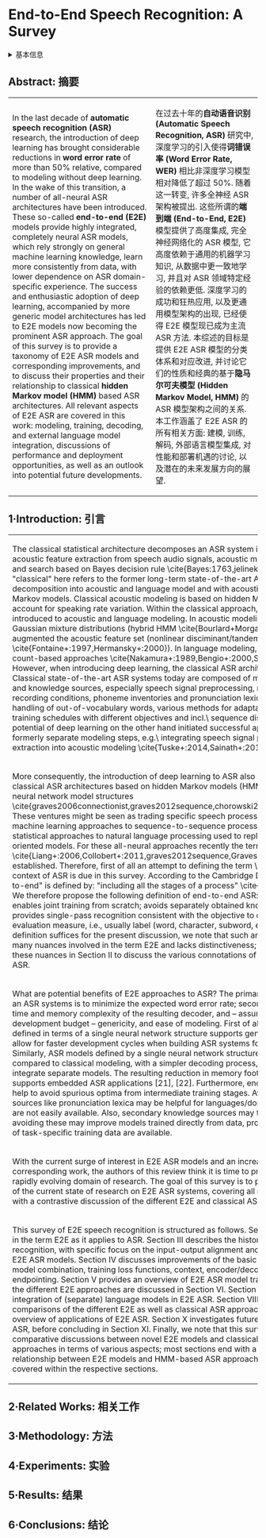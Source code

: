 # End-to-End Speech Recognition: A Survey

<details>
<summary>基本信息</summary>

- 标题: "End-to-End Speech Recognition: A Survey"
- 作者:
  - 01 Rohit Prabhavalkar
  - 02 Takaaki Hori
  - 03 Tara N.Sainath
  - 04 Ralf Schluter
  - 05 Shinji Watanabe
- 链接:
  - [ArXiv](https://arxiv.org/abs/2303.03329v1)
  - [Publication](https://doi.org/10.1109/TASLP.2023.3328283)
  - [Github]()
  - [Demo]()
- 文件:
  - [ArXiv](PDF/2023.03.03__2303.03329v1__Survey__End-to-End_Speech_Recognition__A_Survey.pdf)
  - [Publication](PDF/2023.02.21__2303.03329p0__Survey__End-to-End_Speech_Recognition__A_Survey_TASLP2023.pdf)

</details>

## Abstract: 摘要

<table>
<tr>
<td>

In the last decade of **automatic speech recognition (ASR)** research, the introduction of deep learning has brought considerable reductions in **word error rate** of more than 50% relative, compared to modeling without deep learning.
In the wake of this transition, a number of all-neural ASR architectures have been introduced.
These so-called **end-to-end (E2E)** models provide highly integrated, completely neural ASR models, which rely strongly on general machine learning knowledge, learn more consistently from data, with lower dependence on ASR domain-specific experience.
The success and enthusiastic adoption of deep learning, accompanied by more generic model architectures has led to E2E models now becoming the prominent ASR approach.
The goal of this survey is to provide a taxonomy of E2E ASR models and corresponding improvements, and to discuss their properties and their relationship to classical **hidden Markov model (HMM)** based ASR architectures.
All relevant aspects of E2E ASR are covered in this work: modeling, training, decoding, and external language model integration, discussions of performance and deployment opportunities, as well as an outlook into potential future developments.

</td>
<td>

在过去十年的**自动语音识别 (Automatic Speech Recognition, ASR)** 研究中, 深度学习的引入使得**词错误率 (Word Error Rate, WER)** 相比非深度学习模型相对降低了超过 50%.
随着这一转变, 许多全神经 ASR 架构被提出.
这些所谓的**端到端 (End-to-End, E2E)** 模型提供了高度集成, 完全神经网络化的 ASR 模型, 它高度依赖于通用的机器学习知识, 从数据中更一致地学习, 并且对 ASR 领域特定经验的依赖更低.
深度学习的成功和狂热应用, 以及更通用模型架构的出现, 已经使得 E2E 模型现已成为主流 ASR 方法.
本综述的目标是提供 E2E ASR 模型的分类体系和对应改进, 并讨论它们的性质和经典的基于**隐马尔可夫模型 (Hidden Markov Model, HMM)** 的 ASR 模型架构之间的关系.
本工作涵盖了 E2E ASR 的所有相关方面: 建模, 训练, 解码, 外部语言模型集成, 对性能和部署机遇的讨论, 以及潜在的未来发展方向的展望.

</td>
</tr>
</table>

## 1·Introduction: 引言

<table>
<tr>
<td>

The classical statistical architecture decomposes an ASR system into four main components: acoustic feature extraction from speech audio signals, acoustic modeling, language modeling and search based on Bayes decision rule \cite{Bayes:1763,jelinek1997statistical}.
The term "classical" here refers to the former long-term state-of-the-art ASR architecture based on the decomposition into acoustic and language model and with acoustic modeling based on hidden Markov models.
Classical acoustic modeling is based on hidden Markov models (HMM) to account for speaking rate variation.
Within the classical approach, deep learning has been introduced to acoustic and language modeling.
In acoustic modeling, deep learning replaced Gaussian mixture distributions (hybrid HMM \cite{Bourlard+Morgan:1993,Seide+:2011}) or augmented the acoustic feature set (nonlinear disciminant/tandem approach \cite{Fontaine+:1997,Hermansky+:2000}).
In language modeling, deep learning replaced count-based approaches \cite{Nakamura+:1989,Bengio+:2000,Schwenk+Gauvain:2002}.
However, when introducing deep learning, the classical ASR architecture was not yet touched.
Classical state-of-the-art ASR systems today are composed of many separate components and knowledge sources, especially speech signal preprocessing, methods for robustness w.r.t.\ recording conditions, phoneme inventories and pronunciation lexica, phonetic clustering, handling of out-of-vocabulary words, various methods for adaptation/normalization, elaborate training schedules with different objectives and incl.\ sequence discriminative training, etc.
The potential of deep learning on the other hand initiated successful approaches to integrate formerly separate modeling steps, e.g.\ integrating speech signal preprocessing and feature extraction into acoustic modeling \cite{Tuske+:2014,Sainath+:2015}.

</td>
<td>

</td>
</tr>

<tr>
<td>

More consequently, the introduction of deep learning to ASR also initiated research to replace classical ASR architectures based on hidden Markov models (HMM) with more integrated joint neural network model structures \cite{graves2006connectionist,graves2012sequence,chorowski2015attention,chan2016listen}.
These ventures might be seen as trading specific speech processing models for more generic machine learning approaches to sequence-to-sequence processing, maybe in a similar way as statistical approaches to natural language processing used to replace more linguistically oriented models.
For these all-neural approaches recently the term \emph{end-to-end} (\EtoE) \cite{Liang+:2006,Collobert+:2011,graves2012sequence,GravesJaitly14} has been established.
Therefore, first of all an attempt to defining the term \emph{end-to-end} in the context of ASR is due in this survey.
According to the Cambridge Dictionary, the adjective "end-to-end" is defined by: "including all the stages of a process" \cite{CambridgeDictEndToEnd}.
We therefore propose the following definition of end-to-end ASR: an integrated ASR model that enables joint training from scratch; avoids separately obtained knowledge sources; and, provides single-pass recognition consistent with the objective to optimize the task-specific evaluation measure, i.e., usually label (word, character, subword, etc.) error rate.
While this definition suffices for the present discussion, we note that such an idealized definition hides many nuances involved in the term E2E and lacks distinctiveness; we elaborate on some of these nuances in Section II to discuss the various connotations of the term E2E in the context of ASR.

</td>
<td>

</td>
</tr>

<tr>
<td>

What are potential benefits of E2E approaches to ASR? The primary objective when developing an ASR systems is to minimize the expected word error rate; secondary objectives are to reduce time and memory complexity of the resulting decoder, and – assuming a constrained development budget – genericity, and ease of modeling.
First of all, an integrated ASR system, defined in terms of a single neural network structure supports genericity of modeling and may allow for faster development cycles when building ASR systems for new languages or domains.
Similarly, ASR models defined by a single neural network structure may become more ‘lean’ compared to classical modeling, with a simpler decoding process, obviating the need to integrate separate models.
The resulting reduction in memory footprint and power consumption supports embedded ASR applications [21], [22].
Furthermore, end-to-end joint training may help to avoid spurious optima from intermediate training stages.
Avoiding secondary knowledge sources like pronunciation lexica may be helpful for languages/domains where such resources are not easily available.
Also, secondary knowledge sources may themselves be erroneous; avoiding these may improve models trained directly from data, provided that sufficient amounts of task-specific training data are available.

</td>
<td>

</td>
</tr>

<tr>
<td>

With the current surge of interest in E2E ASR models and an increasing diversity of corresponding work, the authors of this review think it is time to provide an overview of this rapidly evolving domain of research.
The goal of this survey is to provide an in-depth overview of the current state of research on E2E ASR systems, covering all relevant aspects of E2E ASR, with a contrastive discussion of the different E2E and classical ASR architectures.

</td>
<td>

</td>
</tr>

<tr>
<td>

This survey of E2E speech recognition is structured as follows.
Section II discusses the nuances in the term E2E as it applies to ASR.
Section III describes the historical evolution of E2E speech recognition, with specific focus on the input-output alignment and an overview of prominent E2E ASR models.
Section IV discusses improvements of the basic E2E models, including E2E model combination, training loss functions, context, encoder/decoder structures and endpointing.
Section V provides an overview of E2E ASR model training.
Decoding algorithms for the different E2E approaches are discussed in Section VI.
Section VII discusses the role and integration of (separate) language models in E2E ASR.
Section VIII reviews experimental comparisons of the different E2E as well as classical ASR approaches.
Section IX provides an overview of applications of E2E ASR.
Section X investigates future directions of E2E research in ASR, before concluding in Section XI.
Finally, we note that this survey paper also includes comparative discussions between novel E2E models and classical HMM-based ASR approaches in terms of various aspects; most sections end with a summarization of the relationship between E2E models and HMM-based ASR approaches in relation to the topics covered within the respective sections.

</td>
<td>

</td>
</tr>
</table>

## 2·Related Works: 相关工作

## 3·Methodology: 方法

## 4·Experiments: 实验

## 5·Results: 结果

## 6·Conclusions: 结论